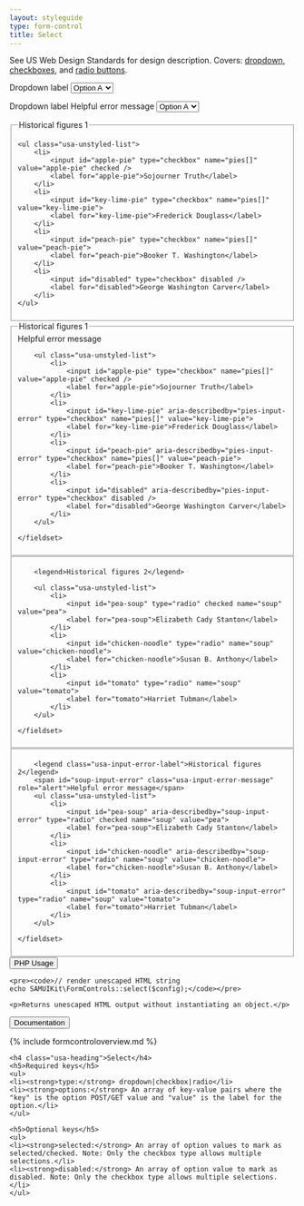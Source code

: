 ```yaml
---
layout: styleguide
type: form-control
title: Select
---
```


<p class="usa-font-lead">See US Web Design Standards for design description. Covers: <a href="https://playbook.cio.gov/designstandards/form-controls/#dropdown">dropdown</a>, <a href="https://playbook.cio.gov/designstandards/form-controls/#checkboxes">checkboxes</a>, and <a href="https://playbook.cio.gov/designstandards/form-controls/#radiobuttons">radio buttons</a>.</p>

<div class="preview">
<form>
	<div>
		<label for="options">Dropdown label</label>
		<select name="options" id="options">
			<option value="value1">Option A</option>
			<option value="value2">Option B</option>
			<option value="value3">Option C</option>
		</select>
	</div>
</form>

<form>
	<div class="usa-input-error">
		<label for="options" class="usa-input-error-label">Dropdown label</label>
		<span id="options-input-error" class="usa-input-error-message" role="alert">Helpful error message</span>
		<select name="options" id="options" aria-describedby="options-input-error">
			<option value="value1">Option A</option>
			<option value="value2">Option B</option>
			<option value="value3">Option C</option>
		</select>
	</div>
</form>

<div>
<fieldset class="usa-fieldset-inputs usa-sans">
	<legend>Historical figures 1</legend>

	<ul class="usa-unstyled-list">
		<li>
			<input id="apple-pie" type="checkbox" name="pies[]" value="apple-pie" checked />
			<label for="apple-pie">Sojourner Truth</label>
		</li>
		<li>
			<input id="key-lime-pie" type="checkbox" name="pies[]" value="key-lime-pie">
			<label for="key-lime-pie">Frederick Douglass</label>
		</li>
		<li>
			<input id="peach-pie" type="checkbox" name="pies[]" value="peach-pie">
			<label for="peach-pie">Booker T. Washington</label>
		</li>
		<li>
			<input id="disabled" type="checkbox" disabled />
			<label for="disabled">George Washington Carver</label>
		</li>
	</ul>
</fieldset>
</div>

<div class="usa-input-error">
	<fieldset class="usa-fieldset-inputs usa-sans">
		<span id="pies-input-error" class="usa-input-error-message" role="alert">Helpful error message</span>
		<legend class="usa-input-error-label">Historical figures 1</legend>

		<ul class="usa-unstyled-list">
			<li>
				<input id="apple-pie" type="checkbox" name="pies[]" value="apple-pie" checked />
				<label for="apple-pie">Sojourner Truth</label>
			</li>
			<li>
				<input id="key-lime-pie" aria-describedby="pies-input-error" type="checkbox" name="pies[]" value="key-lime-pie">
				<label for="key-lime-pie">Frederick Douglass</label>
			</li>
			<li>
				<input id="peach-pie" aria-describedby="pies-input-error" type="checkbox" name="pies[]" value="peach-pie">
				<label for="peach-pie">Booker T. Washington</label>
			</li>
			<li>
				<input id="disabled" aria-describedby="pies-input-error" type="checkbox" disabled />
				<label for="disabled">George Washington Carver</label>
			</li>
		</ul>

	</fieldset> 
</div>

<div>
	<fieldset class="usa-fieldset-inputs usa-sans">

		<legend>Historical figures 2</legend>

		<ul class="usa-unstyled-list">
			<li>
				<input id="pea-soup" type="radio" checked name="soup" value="pea">
				<label for="pea-soup">Elizabeth Cady Stanton</label>
			</li>
			<li>
				<input id="chicken-noodle" type="radio" name="soup" value="chicken-noodle">
				<label for="chicken-noodle">Susan B. Anthony</label>
			</li>
			<li>
				<input id="tomato" type="radio" name="soup" value="tomato">
				<label for="tomato">Harriet Tubman</label>
			</li>
		</ul>

	</fieldset>
</div>

<div class="usa-input-error">
	<fieldset class="usa-fieldset-inputs usa-sans">

		<legend class="usa-input-error-label">Historical figures 2</legend>
		<span id="soup-input-error" class="usa-input-error-message" role="alert">Helpful error message</span>
		<ul class="usa-unstyled-list">
			<li>
				<input id="pea-soup" aria-describedby="soup-input-error" type="radio" checked name="soup" value="pea">
				<label for="pea-soup">Elizabeth Cady Stanton</label>
			</li>
			<li>
				<input id="chicken-noodle" aria-describedby="soup-input-error" type="radio" name="soup" value="chicken-noodle">
				<label for="chicken-noodle">Susan B. Anthony</label>
			</li>
			<li>
				<input id="tomato" aria-describedby="soup-input-error" type="radio" name="soup" value="tomato">
				<label for="tomato">Harriet Tubman</label>
			</li>
		</ul>

	</fieldset>  
</div>
</div>

<div class="usa-accordion-bordered usa-accordion-docs">
  <button class="usa-button-unstyled usa-accordion-button"
      aria-expanded="false" aria-controls="collapsible-0">
    PHP Usage
  </button>
  <div id="collapsible-0" aria-hidden="true" class="usa-accordion-content">
	
	<pre><code>// render unescaped HTML string
  	echo SAMUIKit\FormControls::select($config);</code></pre>

	<p>Returns unescaped HTML output without instantiating an object.</p>
  </div>
</div>

<div class="usa-accordion-bordered usa-accordion-docs">
  <button class="usa-button-unstyled usa-accordion-button"
      aria-expanded="true" aria-controls="collapsible-0">
    Documentation
  </button>
  <div id="collapsible-0" aria-hidden="false" class="usa-accordion-content">

{% include formcontroloverview.md %}
	
	<h4 class="usa-heading">Select</h4>
	<h5>Required keys</h5>
	<ul>
	<li><strong>type:</strong> dropdown|checkbox|radio</li>
	<li><strong>options:</strong> An array of key-value pairs where the "key" is the option POST/GET value and "value" is the label for the option.</li>
	</ul>

	<h5>Optional keys</h5>
	<ul>
	<li><strong>selected:</strong> An array of option values to mark as selected/checked. Note: Only the checkbox type allows multiple selections.</li>
	<li><strong>disabled:</strong> An array of option value to mark as disabled. Note: Only the checkbox type allows multiple selections.</li>
	</ul>

  </div>
</div>